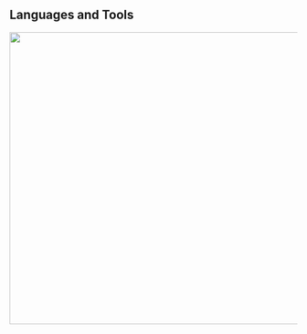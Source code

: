 ## Languages and Tools
<img src="https://github.com/lim-Ngsw/lim-Ngsw/assets/62245738/5ad71df6-133c-4d53-85b4-887e589fd0b0" width="512px">
